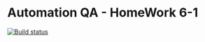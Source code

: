 # Automation QA - HomeWork 6-1
[![Build status](https://ci.appveyor.com/api/projects/status/11tk3pn3jxviohyb?svg=true)](https://ci.appveyor.com/project/alexkochutov/aqa-6-1)